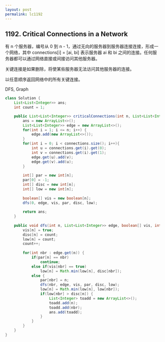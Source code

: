 ```yaml
---
layout: post
permalink: lc1192 
---
```


## 1192. Critical Connections in a Network

有 n 个服务器，编号从 0 到 n - 1，通过无向的服务器到服务器连接连接，形成一个网络，其中 connections[i] = [ai, bi] 表示服务器 ai 和 bi 之间的连接。任何服务器都可以通过网络直接或间接访问其他服务器。

关键连接是如果删除，将使某些服务器无法访问其他服务器的连接。

以任意顺序返回网络中的所有关键连接。

DFS, Graph
```java
class Solution {
    List<List<Integer>> ans;
	int count = 1;

    public List<List<Integer>> criticalConnections(int n, List<List<Integer>> connections) {
        ans = new ArrayList<>();
        List<List<Integer>> edge = new ArrayList<>();
		for(int i = 1; i <= n; i++) {
			edge.add(new ArrayList<>());
		}
		for(int i = 0; i < connections.size(); i++){
			int u = connections.get(i).get(0);
			int v = connections.get(i).get(1);
			edge.get(u).add(v);
			edge.get(v).add(u);
		}
        
        int[] par = new int[n];
		par[0] = -1;
		int[] disc = new int[n];
		int[] low = new int[n];
		
		boolean[] vis = new boolean[n];
		dfs(0, edge, vis, par, disc, low);
        
        return ans;
    }
    
    public void dfs(int n, List<List<Integer>> edge, boolean[] vis, int[] par, int[] disc, int[] low) {
		vis[n] = true;
		disc[n] = count;
		low[n] = count;
		count++;
		
		for(int nbr : edge.get(n)) {
			if(par[n] == nbr)
				continue;
			else if(vis[nbr] == true)
				low[n] = Math.min(low[n], disc[nbr]);
			else {
				par[nbr] = n;
				dfs(nbr, edge, vis, par, disc, low);
				low[n] = Math.min(low[n], low[nbr]);
				if(low[nbr] > disc[n]) {
                    List<Integer> toadd = new ArrayList<>();
                    toadd.add(n);
                    toadd.add(nbr);
                    ans.add(toadd);
				}
			}
		}
	}
}
```